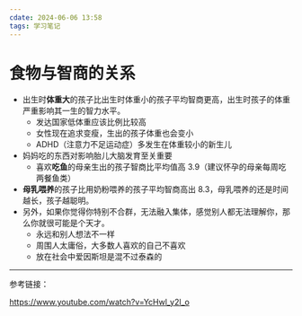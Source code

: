 ```yaml
---
cdate: 2024-06-06 13:58
tags: 学习笔记 
---
```


# 食物与智商的关系

- 出生时**体重大**的孩子比出生时体重小的孩子平均智商更高，出生时孩子的体重严重影响其一生的智力水平。
	- 发达国家低体重应该比例比较高
	- 女性现在追求变瘦，生出的孩子体重也会变小
	- ADHD（注意力不足运动症）多发生在体重较小的新生儿
- 妈妈吃的东西对影响胎儿大脑发育至关重要
	- 喜欢**吃鱼**的母亲生出的孩子智商比平均值高 3.9（建议怀孕的母亲每周吃两餐鱼类）
- **母乳喂养**的孩子比用奶粉喂养的孩子平均智商高出 8.3，母乳喂养的还是时间越长，孩子越聪明。
- 另外，如果你觉得你特别不合群，无法融入集体，感觉别人都无法理解你，那么你就很可能是个天才。
	- 永远和别人想法不一样
	- 周围人太庸俗，大多数人喜欢的自己不喜欢
	- 放在社会中爱因斯坦是混不过泰森的

---

参考链接：

https://www.youtube.com/watch?v=YcHwl_y2l_o
